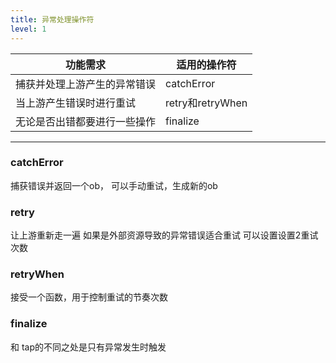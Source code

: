 ```yaml
---
title: 异常处理操作符
level: 1
---
```


| 功能需求                     | 适用的操作符     |
| ---------------------------- | ---------------- |
| 捕获并处理上游产生的异常错误 | catchError            |
| 当上游产生错误时进行重试     | retry和retryWhen |
| 无论是否出错都要进行一些操作 | finalize          |

---

### catchError

捕获错误并返回一个ob，
可以手动重试，生成新的ob

### retry
让上游重新走一遍
如果是外部资源导致的异常错误适合重试
可以设置设置2重试次数

### retryWhen
接受一个函数，用于控制重试的节奏次数

### finalize

和 tap的不同之处是只有异常发生时触发
